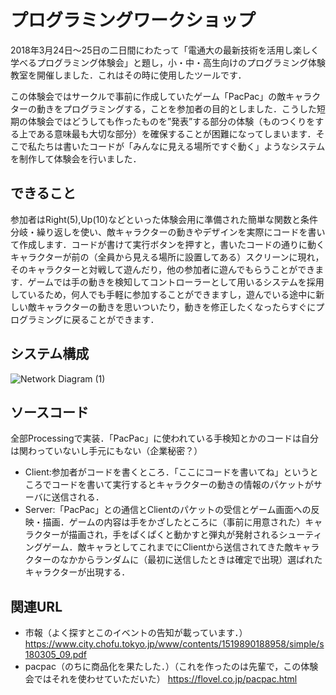# プログラミングワークショップ
2018年3月24日～25日の二日間にわたって「電通大の最新技術を活用し楽しく学べるプログラミング体験会」と題し，小・中・高生向けのプログラミング体験教室を開催しました．これはその時に使用したツールです．

この体験会ではサークルで事前に作成していたゲーム「PacPac」の敵キャラクターの動きをプログラミングする，ことを参加者の目的としました．こうした短期の体験会ではどうしても作ったものを”発表”する部分の体験（ものつくりをする上である意味最も大切な部分）を確保することが困難になってしまいます．そこで私たちは書いたコードが「みんなに見える場所ですぐ動く」ようなシステムを制作して体験会を行いました． 

## できること
参加者はRight(5),Up(10)などといった体験会用に準備された簡単な関数と条件分岐・繰り返しを使い、敵キャラクターの動きやデザインを実際にコードを書いて作成します．コードが書けて実行ボタンを押すと，書いたコードの通りに動くキャラクターが前の（全員から見える場所に設置してある）スクリーンに現れ，そのキャラクターと対戦して遊んだり，他の参加者に遊んでもらうことができます．ゲームでは手の動きを検知してコントローラーとして用いるシステムを採用しているため，何人でも手軽に参加することができますし，遊んでいる途中に新しい敵キャラクターの動きを思いついたり，動きを修正したくなったらすぐにプログラミングに戻ることができます．

## システム構成
![Network Diagram (1)](https://user-images.githubusercontent.com/69378772/119870550-75d93e00-bf5c-11eb-920e-3314830ae5a3.png)


## ソースコード
全部Processingで実装．「PacPac」に使われている手検知とかのコードは自分は関わっていないし手元にもない（企業秘密？）
- Client:参加者がコードを書くところ．「ここにコードを書いてね」というところでコードを書いて実行するとキャラクターの動きの情報のパケットがサーバに送信される．
- Server:「PacPac」との通信とClientのパケットの受信とゲーム画面への反映・描画．ゲームの内容は手をかざしたところに（事前に用意された）キャラクターが描画され，手をぱくぱくと動かすと弾丸が発射されるシューティングゲーム．敵キャラとしてこれまでにClientから送信されてきた敵キャラクターのなかからランダムに（最初に送信したときは確定で出現）選ばれたキャラクターが出現する．

## 関連URL
- 市報（よく探すとこのイベントの告知が載っています．）
https://www.city.chofu.tokyo.jp/www/contents/1519890188958/simple/s180305_09.pdf
- pacpac（のちに商品化を果たした．）（これを作ったのは先輩で，この体験会ではそれを使わせていただいた）
https://flovel.co.jp/pacpac.html
